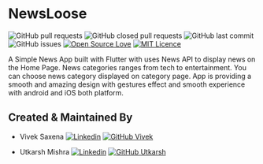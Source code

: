 # NewsLoose

![GitHub pull requests](https://img.shields.io/github/issues-pr/vivek9828/News-Loose) ![GitHub closed pull requests](https://img.shields.io/github/issues-pr-closed/vivek9828/News-Loose) ![GitHub last commit](https://img.shields.io/github/last-commit/vivek9828/News-Loose)  ![GitHub issues](https://img.shields.io/github/issues-raw/vivek9828/News-Loose) [![Open Source Love](https://badges.frapsoft.com/os/v2/open-source.png?v=103)](https://github.com/vivek9828/News-Loose) [![MIT Licence](https://badges.frapsoft.com/os/mit/mit.png?v=103)](https://opensource.org/licenses/mit-license.php)

A Simple News App built with Flutter with uses News API to display news on the Home Page. News categories ranges from tech to entertainment. You can choose news category displayed on category page. App is providing a smooth and amazing design with gestures effect and smooth experience with android and iOS both platform.

## Created & Maintained By

* Vivek Saxena 
[![Linkedin](https://img.shields.io/badge/linkedin-%230077B5.svg?&style=plastic&logo=LinkedIn&logoColor=white&link=https://www.linkedin.com/in/vivek-s-050857198/)](https://www.linkedin.com/in/vivek-s-050857198/)
[![GitHub Vivek](https://img.shields.io/github/followers/vivek9828?label=follow&style=social)](https://github.com/vivek9828)

* Utkarsh Mishra
[![Linkedin](https://img.shields.io/badge/linkedin-%230077B5.svg?&style=plastic&logo=LinkedIn&logoColor=white&link=https://www.linkedin.com/in/um07/)](https://www.linkedin.com/in/um07/)
[![GitHub Utkarsh](https://img.shields.io/github/followers/utkarsh0702?label=follow&style=social)](https://github.com/utkarsh0702)


